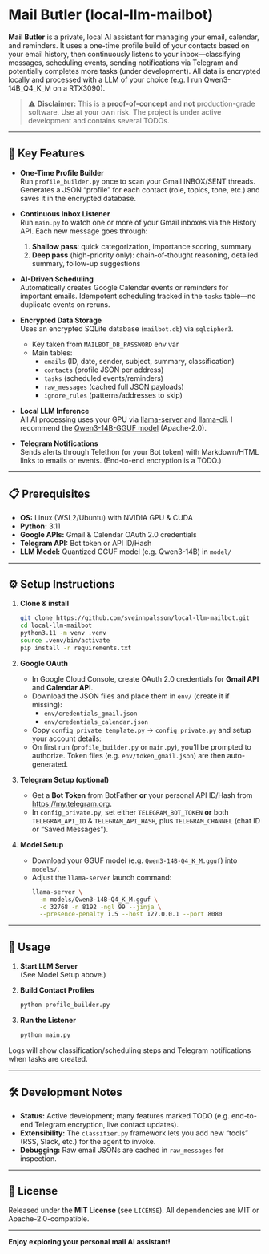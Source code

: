 # Mail Butler (local-llm-mailbot)

**Mail Butler** is a private, local AI assistant for managing your email, calendar, and reminders. It uses a one-time profile build of your contacts based on your email history, then continuously listens to your inbox—classifying messages, scheduling events, sending notifications via Telegram and potentially completes more tasks (under development). All data is encrypted locally and processed with a LLM of your choice (e.g. I run Qwen3-14B_Q4_K_M on a RTX3090).

> ⚠️ **Disclaimer:** This is a **proof-of-concept** and **not** production-grade software. Use at your own risk. The project is under active development and contains several TODOs.

---

## 🚀 Key Features

- **One-Time Profile Builder**  
  Run `profile_builder.py` once to scan your Gmail INBOX/SENT threads. Generates a JSON “profile” for each contact (role, topics, tone, etc.) and saves it in the encrypted database.

- **Continuous Inbox Listener**  
  Run `main.py` to watch one or more of your Gmail inboxes via the History API. Each new message goes through:
  1. **Shallow pass**: quick categorization, importance scoring, summary  
  2. **Deep pass** (high-priority only): chain-of-thought reasoning, detailed summary, follow-up suggestions

- **AI-Driven Scheduling**  
  Automatically creates Google Calendar events or reminders for important emails. Idempotent scheduling tracked in the `tasks` table—no duplicate events on reruns.

- **Encrypted Data Storage**  
  Uses an encrypted SQLite database (`mailbot.db`) via `sqlcipher3`.  
  - Key taken from `MAILBOT_DB_PASSWORD` env var  
  - Main tables:  
    - `emails` (ID, date, sender, subject, summary, classification)  
    - `contacts` (profile JSON per address)  
    - `tasks` (scheduled events/reminders)  
    - `raw_messages` (cached full JSON payloads)  
    - `ignore_rules` (patterns/addresses to skip)

- **Local LLM Inference**  
  All AI processing uses your GPU via [llama-server](https://github.com/ggml-org/llama.cpp) and [llama-cli](https://github.com/ggml-org/llama.cpp). I recommend the [Qwen3-14B-GGUF model](https://huggingface.co/Qwen/Qwen3-14B-GGUF) (Apache-2.0).

- **Telegram Notifications**  
  Sends alerts through Telethon (or your Bot token) with Markdown/HTML links to emails or events. (End-to-end encryption is a TODO.)

---

## 📋 Prerequisites

- **OS:** Linux (WSL2/Ubuntu) with NVIDIA GPU & CUDA  
- **Python:** 3.11  
- **Google APIs:** Gmail & Calendar OAuth 2.0 credentials  
- **Telegram API:** Bot token or API ID/Hash  
- **LLM Model:** Quantized GGUF model (e.g. Qwen3-14B) in `model/`

---

## ⚙️ Setup Instructions

1. **Clone & install**  
   ```bash  
   git clone https://github.com/sveinnpalsson/local-llm-mailbot.git  
   cd local-llm-mailbot  
   python3.11 -m venv .venv  
   source .venv/bin/activate  
   pip install -r requirements.txt  
   ```

2. **Google OAuth**  
   - In Google Cloud Console, create OAuth 2.0 credentials for **Gmail API** and **Calendar API**.  
   - Download the JSON files and place them in `env/` (create it if missing):  
     - `env/credentials_gmail.json`  
     - `env/credentials_calendar.json`  
   - Copy `config_private_template.py` → `config_private.py` and setup your account details:
   - On first run (`profile_builder.py` or `main.py`), you’ll be prompted to authorize. Token files (e.g. `env/token_gmail.json`) are then auto-generated.

3. **Telegram Setup (optional)**  
   - Get a **Bot Token** from BotFather **or** your personal API ID/Hash from https://my.telegram.org.  
   - In `config_private.py`, set either `TELEGRAM_BOT_TOKEN` **or** both `TELEGRAM_API_ID` & `TELEGRAM_API_HASH`, plus `TELEGRAM_CHANNEL` (chat ID or “Saved Messages”).  

4. **Model Setup**  
   - Download your GGUF model (e.g. `Qwen3-14B-Q4_K_M.gguf`) into `models/`.  
   - Adjust the `llama-server` launch command:  
     ```bash  
     llama-server \
       -m models/Qwen3-14B-Q4_K_M.gguf \
       -c 32768 -n 8192 -ngl 99 --jinja \
       --presence-penalty 1.5 --host 127.0.0.1 --port 8080
     ```

---

## 🚦 Usage


1. **Start LLM Server**  
   (See Model Setup above.)

2. **Build Contact Profiles**  
   ```bash  
   python profile_builder.py  
   ```

3. **Run the Listener**  
   ```bash  
   python main.py  
   ```

Logs will show classification/scheduling steps and Telegram notifications when tasks are created.

---

## 🛠 Development Notes

- **Status:** Active development; many features marked TODO (e.g. end-to-end Telegram encryption, live contact updates).  
- **Extensibility:** The `classifier.py` framework lets you add new “tools” (RSS, Slack, etc.) for the agent to invoke.  
- **Debugging:** Raw email JSONs are cached in `raw_messages` for inspection.

---

## 📜 License

Released under the **MIT License** (see `LICENSE`). All dependencies are MIT or Apache-2.0-compatible.

---

**Enjoy exploring your personal mail AI assistant!**
